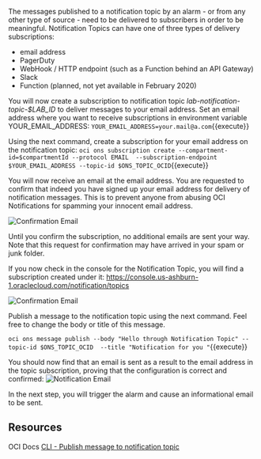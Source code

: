 The messages published to a notification topic by an alarm - or from any other type of source - need to be delivered to subscribers in order to be meaningful. Notification Topics can have one of three types of delivery subscriptions:
* email address 
* PagerDuty
* WebHook / HTTP endpoint (such as a Function behind an API Gateway)
* Slack
* Function (planned, not yet available in February 2020)

You will now create a subscription to notification topic *lab-notification-topic-$LAB_ID* to deliver messages to your email address. Set an email address where you want to receive subscriptions in environment variable YOUR_EMAIL_ADDRESS: 
`YOUR_EMAIL_ADDRESS=your.mail@a.com`{{execute}}

Using the next command, create a subscription for your email address on the notification topic:
`oci ons subscription create --compartment-id=$compartmentId --protocol EMAIL  --subscription-endpoint $YOUR_EMAIL_ADDRESS --topic-id $ONS_TOPIC_OCID`{{execute}} 

You will now receive an email at the email address. You are requested to confirm that indeed you have signed up your email address for delivery of notification messages. This is to prevent anyone from abusing OCI Notifications for spamming your innocent email address.

![Confirmation Email](/RedExpertAlliance/courses/oci-course/monitoring-metrics-alarms-on-oci/assets/oci-subscription-confirmation.png)

Until you confirm the subscription, no additional emails are sent your way. Note that this request for confirmation may have arrived in your spam or junk folder.

If you now check in the console for the Notification Topic, you will find a subscription created under it:
https://console.us-ashburn-1.oraclecloud.com/notification/topics

![Confirmation Email](/RedExpertAlliance/courses/oci-course/monitoring-metrics-alarms-on-oci/assets/oci-email-subscription.png)

Publish a message to the notification topic using the next command. Feel free to change the body or title of this message.

`oci ons message publish --body "Hello through Notification Topic" --topic-id $ONS_TOPIC_OCID  --title "Notification for you "`{{execute}}

You should now find that an email is sent as a result to the email address in the topic subscription, proving that the configuration is correct and confirmed:
![Notification Email](/RedExpertAlliance/courses/oci-course/monitoring-metrics-alarms-on-oci/assets/oci-notification-email.png)

In the next step, you will trigger the alarm and cause an informational email to be sent.

## Resources
OCI Docs [CLI - Publish message to notification topic](https://docs.cloud.oracle.com/en-us/iaas/tools/oci-cli/2.9.2/oci_cli_docs/cmdref/ons/message/publish.html)